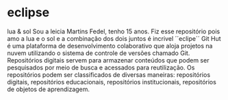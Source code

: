 # eclipse
lua &amp; sol
Sou a leicia Martins Fedel, tenho 15 anos.
Fiz esse repositório pois amo a lua e o sol e a combinação dos dois juntos é incrivel ´´eclipe´´
Git Hut é uma plataforma de desenvolvimento colaborativo que aloja projetos na nuvem utilizando o sistema de controle de versões chamado Git.
Repositórios digitais servem para armazenar conteúdos que podem ser pesquisados por meio de busca e acessados para reutilização.
Os repositórios podem ser classificados de diversas maneiras: repositórios digitais, repositórios educacionais, repositórios institucionais, repositórios de objetos de aprendizagem.

